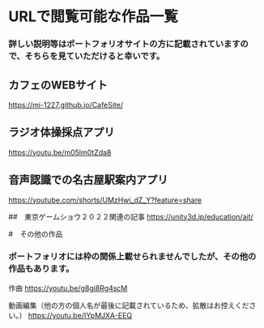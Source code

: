 # URLで閲覧可能な作品一覧
### 詳しい説明等はポートフォリオサイトの方に記載されていますので、そちらを見ていただけると幸いです。

## カフェのWEBサイト
https://mi-1227.github.io/CafeSite/

## ラジオ体操採点アプリ
https://youtu.be/m05lm0tZda8

## 音声認識での名古屋駅案内アプリ
https://youtube.com/shorts/UMzHwi_dZ_Y?feature=share

##　東京ゲームショウ２０２２関連の記事
https://unity3d.jp/education/ait/

#　その他の作品
### ポートフォリオには枠の関係上載せられませんでしたが、その他の作品もあります。

作曲
https://youtu.be/g8gi8Rg4scM

動画編集（他の方の個人名が最後に記載されているため、拡散はお控えください。）
https://youtu.be/IYpMJXA-EEQ
